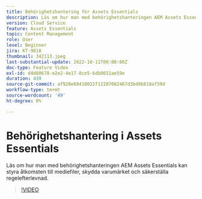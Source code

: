 ```yaml
---
title: Behörighetshantering för Assets Essentials
description: Läs om hur man med behörighetshanteringen AEM Assets Essentials kan styra åtkomsten till mediefiler, skydda varumärket och säkerställa regelefterlevnad.
version: Cloud Service
feature: Assets Essentials
topic: Content Management
role: User
level: Beginner
jira: KT-9818
thumbnail: 342113.jpeg
last-substantial-update: 2022-10-11T00:00:00Z
doc-type: Feature Video
exl-id: d4d80678-e2e2-4e17-8ce5-6db8651ae59e
duration: 439
source-git-commit: af928e60410022f12207082467d3bd9b818af59d
workflow-type: tm+mt
source-wordcount: '49'
ht-degree: 0%

---
```


# Behörighetshantering i Assets Essentials

Läs om hur man med behörighetshanteringen AEM Assets Essentials kan styra åtkomsten till mediefiler, skydda varumärket och säkerställa regelefterlevnad.

>[!VIDEO](https://video.tv.adobe.com/v/342113?quality=12&learn=on)
